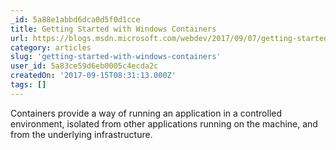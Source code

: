 ```yaml
---
_id: 5a88e1abbd6dca0d5f0d1cce
title: Getting Started with Windows Containers
url: https://blogs.msdn.microsoft.com/webdev/2017/09/07/getting-started-with-windows-containers/
category: articles
slug: 'getting-started-with-windows-containers'
user_id: 5a83ce59d6eb0005c4ecda2c
createdOn: '2017-09-15T08:31:13.000Z'
tags: []
---
```


Containers provide a way of running an application in a controlled environment, isolated from other applications running on the machine, and from the underlying infrastructure.
